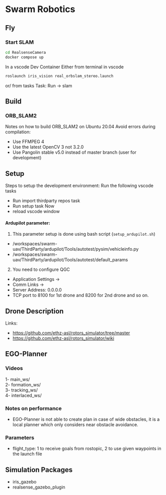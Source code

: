 # Swarm Robotics
## Fly
### Start SLAM
```bash
cd RealsenseCamera
docker compose up
```
In a vscode Dev Container
Either from terminal in vscode
```bash
roslaunch iris_vision real_orbslam_stereo.launch
```
or/ from tasks
Task: Run -> slam

## Build
### ORB_SLAM2
Notes on how to build ORB_SLAM2 on Ubuntu 20.04
Avoid errors during compilation:
- Use FFMPEG 4
- Use the latest OpenCV 3 not 3.2.0
- Use Pangolin stable v5.0 instead of master branch (user for development)


## Setup
Steps to setup the development environment:
Run the following vscode tasks
- Run import thirdparty repos task
- Run setup task
Now
- reload vscode window

#### Ardupilot parameter:
1. This parameter setup is done using bash script (`setup_ardupilot.sh`)
- /workspaces/swarm-uav/ThirdParty/ardupilot/Tools/autotest/pysim/vehicleinfo.py 
- /workspaces/swarm-uav/ThirdParty/ardupilot/Tools/autotest/default_params
2. You need to configure QGC
- Application Settings -> 
- Comm Links -> 
- Server Address: 0.0.0.0
- TCP port to 8100 for 1st drone and 8200 for 2nd drone and so on.

## Drone Description
Links:
- https://github.com/ethz-asl/rotors_simulator/tree/master 
- https://github.com/ethz-asl/rotors_simulator/wiki

## EGO-Planner
### Videos
1- main_ws/  
2- formation_ws/  
3- tracking_ws/  
4- interlaced_ws/  
### Notes on performance
- EGO-Planner is not able to create plan in case of wide obstacles, it is a local planner which only considers near obstacle avoidance.
### Parameters
- flight_type: 1 to receive goals from rostopic, 2 to use given waypoints in the launch file

## Simulation Packages
- iris_gazebo
- realsense_gazebo_plugin
